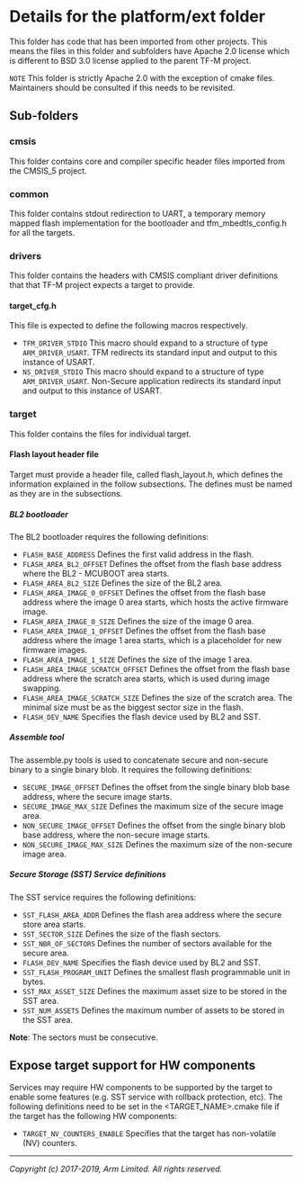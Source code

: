 # Details for the platform/ext folder

This folder has code that has been imported from other projects. This means the
files in this folder and subfolders have Apache 2.0 license which
is different to BSD 3.0 license applied to the parent TF-M project.


`NOTE` This folder is strictly Apache 2.0 with the exception of cmake files.
Maintainers should be consulted if this needs to be revisited.

## Sub-folders

### cmsis

This folder contains core and compiler specific header files imported from the
CMSIS_5 project.

### common

This folder contains stdout redirection to UART, a temporary memory mapped
flash implementation for the bootloader and tfm_mbedtls_config.h for all
the targets.

### drivers

This folder contains the headers with CMSIS compliant driver definitions that
that TF-M project expects a target to provide.

#### target_cfg.h

This file is expected to define the following macros respectively.

 - `TFM_DRIVER_STDIO`
   This macro should expand to a structure of type `ARM_DRIVER_USART`.
   TFM redirects its standard input and output to this instance of USART.
 - `NS_DRIVER_STDIO`
   This macro should expand to a structure of type `ARM_DRIVER_USART`.
   Non-Secure application redirects its standard input and output to this
   instance of USART.

### target

This folder contains the files for individual target.

#### Flash layout header file

Target must provide a header file, called flash_layout.h, which defines the
information explained in the follow subsections. The defines must be named
as they are in the subsections.

##### BL2 bootloader

The BL2 bootloader requires the following definitions:

 - `FLASH_BASE_ADDRESS`
   Defines the first valid address in the flash.
 - `FLASH_AREA_BL2_OFFSET`
   Defines the offset from the flash base address
   where the BL2 - MCUBOOT area starts.
 - `FLASH_AREA_BL2_SIZE`
   Defines the size of the BL2 area.
 - `FLASH_AREA_IMAGE_0_OFFSET`
   Defines the offset from the flash base address
   where the image 0 area starts, which hosts the
   active firmware image.
 - `FLASH_AREA_IMAGE_0_SIZE`
   Defines the size of the image 0 area.
 - `FLASH_AREA_IMAGE_1_OFFSET`
   Defines the offset from the flash base address
   where the image 1 area starts, which is a placeholder
   for new firmware images.
 - `FLASH_AREA_IMAGE_1_SIZE`
   Defines the size of the image 1 area.
 - `FLASH_AREA_IMAGE_SCRATCH_OFFSET`
   Defines the offset from the flash base address
   where the scratch area starts, which is used during
   image swapping.
 - `FLASH_AREA_IMAGE_SCRATCH_SIZE`
   Defines the size of the scratch area. The minimal size
   must be as the biggest sector size in the flash.
 - `FLASH_DEV_NAME`
   Specifies the flash device used by BL2 and SST.

##### Assemble tool

The assemble.py tools is used to concatenate secure and non-secure
binary to a single binary blob. It requires the following definitions:

 - `SECURE_IMAGE_OFFSET`
   Defines the offset from the single binary blob base address,
   where the secure image starts.
 - `SECURE_IMAGE_MAX_SIZE`
   Defines the maximum size of the secure image area.
 - `NON_SECURE_IMAGE_OFFSET`
   Defines the offset from the single binary blob base address,
   where the non-secure image starts.
 - `NON_SECURE_IMAGE_MAX_SIZE`
   Defines the maximum size of the non-secure image area.

##### Secure Storage (SST) Service definitions

The SST service requires the following definitions:

 - `SST_FLASH_AREA_ADDR`
   Defines the flash area address where the secure
   store area starts.
 - `SST_SECTOR_SIZE`
   Defines the size of the flash sectors.
 - `SST_NBR_OF_SECTORS`
   Defines the number of sectors available for
   the secure area.
 - `FLASH_DEV_NAME`
   Specifies the flash device used by BL2 and SST.
 - `SST_FLASH_PROGRAM_UNIT`
   Defines the smallest flash programmable unit in bytes.
 - `SST_MAX_ASSET_SIZE`
   Defines the maximum asset size to be stored in the SST area.
 - `SST_NUM_ASSETS`
   Defines the maximum number of assets to be stored in the SST area.

**Note**: The sectors must be consecutive.

## Expose target support for HW components

Services may require HW components to be supported by the target
to enable some features (e.g. SST service with rollback protection, etc).
The following definitions need to be set in the <TARGET_NAME>.cmake file if the
target has the following HW components:

 - `TARGET_NV_COUNTERS_ENABLE`
   Specifies that the target has non-volatile (NV) counters.

--------------

*Copyright (c) 2017-2019, Arm Limited. All rights reserved.*
